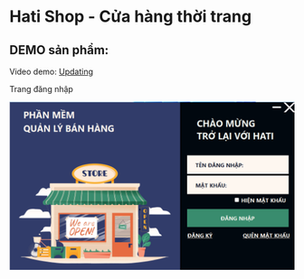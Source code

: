 <!DOCTYPE html>
<html>
<head>
</head>
<body>
  <h1>Hati Shop - Cửa hàng thời trang</h1>
  <h2>DEMO sản phẩm:</h2>
  <p>Video demo: <a href="">Updating</a></p>
  <p>Trang đăng nhập</p>
  <img src="https://github.com/trihoangdev/Hati_Shop/blob/main/images/DemoApp/Login_Page.png" alt="Hati Shop Logo">
</body>
</html>
